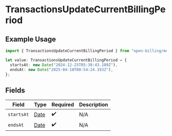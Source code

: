 # TransactionsUpdateCurrentBillingPeriod

## Example Usage

```typescript
import { TransactionsUpdateCurrentBillingPeriod } from "open-billing/models/operations";

let value: TransactionsUpdateCurrentBillingPeriod = {
  startsAt: new Date("2024-12-25T05:38:43.189Z"),
  endsAt: new Date("2025-04-18T00:54:24.193Z"),
};
```

## Fields

| Field                                                                                         | Type                                                                                          | Required                                                                                      | Description                                                                                   |
| --------------------------------------------------------------------------------------------- | --------------------------------------------------------------------------------------------- | --------------------------------------------------------------------------------------------- | --------------------------------------------------------------------------------------------- |
| `startsAt`                                                                                    | [Date](https://developer.mozilla.org/en-US/docs/Web/JavaScript/Reference/Global_Objects/Date) | :heavy_check_mark:                                                                            | N/A                                                                                           |
| `endsAt`                                                                                      | [Date](https://developer.mozilla.org/en-US/docs/Web/JavaScript/Reference/Global_Objects/Date) | :heavy_check_mark:                                                                            | N/A                                                                                           |